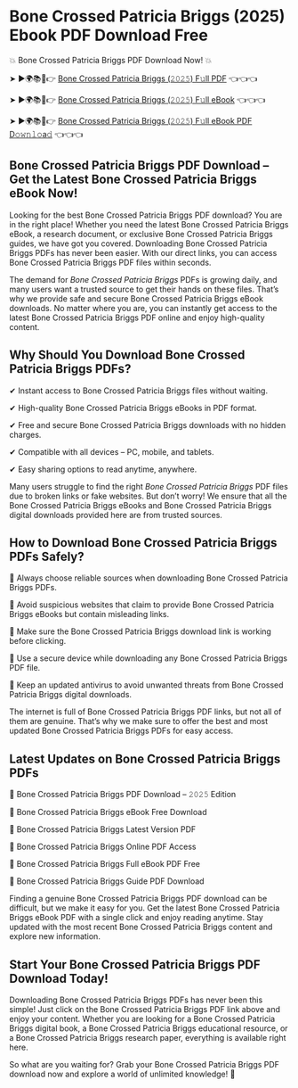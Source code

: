 # Bone Crossed Patricia Briggs (2025) Ebook PDF Download Free

💥 Bone Crossed Patricia Briggs PDF Download Now! 💥

➤ ►🌍📚📱👉 [Bone Crossed Patricia Briggs (𝟸𝟶𝟸𝟻) F𝚞ll PDF](https://getpdf.xyz/bone-crossed-patricia-briggs) 👈👈👈


➤ ►🌍📚📱👉 [Bone Crossed Patricia Briggs (𝟸𝟶𝟸𝟻) F𝚞ll eBook](https://getpdf.xyz/bone-crossed-patricia-briggs) 👈👈👈


➤ ►🌍📚📱👉 [Bone Crossed Patricia Briggs (𝟸𝟶𝟸𝟻) F𝚞ll eBook PDF D𝚘𝚠𝚗𝚕𝚘a𝚍](https://getpdf.xyz/bone-crossed-patricia-briggs) 👈👈👈


## Bone Crossed Patricia Briggs PDF Download – Get the Latest Bone Crossed Patricia Briggs eBook Now!

Looking for the best Bone Crossed Patricia Briggs PDF download? You are in the right place! Whether you need the latest Bone Crossed Patricia Briggs eBook, a research document, or exclusive Bone Crossed Patricia Briggs guides, we have got you covered. Downloading Bone Crossed Patricia Briggs PDFs has never been easier. With our direct links, you can access Bone Crossed Patricia Briggs PDF files within seconds.

The demand for *Bone Crossed Patricia Briggs* PDFs is growing daily, and many users want a trusted source to get their hands on these files. That’s why we provide safe and secure Bone Crossed Patricia Briggs eBook downloads. No matter where you are, you can instantly get access to the latest Bone Crossed Patricia Briggs PDF online and enjoy high-quality content.

## Why Should You Download Bone Crossed Patricia Briggs PDFs?

✔ Instant access to Bone Crossed Patricia Briggs files without waiting.

✔ High-quality Bone Crossed Patricia Briggs eBooks in PDF format.

✔ Free and secure Bone Crossed Patricia Briggs downloads with no hidden charges.

✔ Compatible with all devices – PC, mobile, and tablets.

✔ Easy sharing options to read anytime, anywhere.

Many users struggle to find the right *Bone Crossed Patricia Briggs* PDF files due to broken links or fake websites. But don’t worry! We ensure that all the Bone Crossed Patricia Briggs eBooks and Bone Crossed Patricia Briggs digital downloads provided here are from trusted sources.

## How to Download Bone Crossed Patricia Briggs PDFs Safely?

📌 Always choose reliable sources when downloading Bone Crossed Patricia Briggs PDFs.

📌 Avoid suspicious websites that claim to provide Bone Crossed Patricia Briggs eBooks but contain misleading links.

📌 Make sure the Bone Crossed Patricia Briggs download link is working before clicking.

📌 Use a secure device while downloading any Bone Crossed Patricia Briggs PDF file.

📌 Keep an updated antivirus to avoid unwanted threats from Bone Crossed Patricia Briggs digital downloads.

The internet is full of Bone Crossed Patricia Briggs PDF links, but not all of them are genuine. That’s why we make sure to offer the best and most updated Bone Crossed Patricia Briggs PDFs for easy access.

## Latest Updates on Bone Crossed Patricia Briggs PDFs

🔹 Bone Crossed Patricia Briggs PDF Download – 𝟸𝟶𝟸𝟻 Edition

🔹 Bone Crossed Patricia Briggs eBook Free Download

🔹 Bone Crossed Patricia Briggs Latest Version PDF

🔹 Bone Crossed Patricia Briggs Online PDF Access

🔹 Bone Crossed Patricia Briggs Full eBook PDF Free

🔹 Bone Crossed Patricia Briggs Guide PDF Download

Finding a genuine Bone Crossed Patricia Briggs PDF download can be difficult, but we make it easy for you. Get the latest Bone Crossed Patricia Briggs eBook PDF with a single click and enjoy reading anytime. Stay updated with the most recent Bone Crossed Patricia Briggs content and explore new information.

## Start Your Bone Crossed Patricia Briggs PDF Download Today!

Downloading Bone Crossed Patricia Briggs PDFs has never been this simple! Just click on the Bone Crossed Patricia Briggs PDF link above and enjoy your content. Whether you are looking for a Bone Crossed Patricia Briggs digital book, a Bone Crossed Patricia Briggs educational resource, or a Bone Crossed Patricia Briggs research paper, everything is available right here.

So what are you waiting for? Grab your Bone Crossed Patricia Briggs PDF download now and explore a world of unlimited knowledge! 🚀